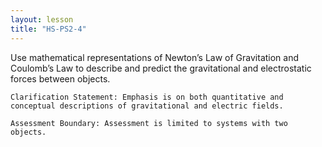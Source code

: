 ```yaml
---
layout: lesson
title: "HS-PS2-4"
---
```

<script src="https://cdn.mathjax.org/mathjax/latest/MathJax.js?config=TeX-AMS-MML_HTMLorMML" type="text/javascript"></script>

<!--<center>
<img src="images/pt-row-col.png" alt="drawing" width="90%"/>
</center>
-->
Use mathematical representations of Newton’s Law of Gravitation and Coulomb’s Law to describe and predict the gravitational and electrostatic forces between objects.

<!--more-->

    Clarification Statement: Emphasis is on both quantitative and conceptual descriptions of gravitational and electric fields.

    Assessment Boundary: Assessment is limited to systems with two objects.
